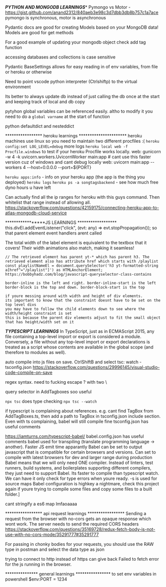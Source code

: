 *************PYTHON AND MONGODB LEARNINGS**************
Pymongo vs Motor - https://gist.github.com/anand2312/840aeb3e98c3d7dbb3db8b757c1a7ace
pymongo is synchronous, motor is asynchronous

Pydantic docs are good for creating Models based on your MongoDB data! Models are good for get methods 


For a good example of updating your mongodb object check add tag function

accessing databases and collections is case sensitive

Pydantic BaseSettings allows for easy reading in of env variables, from file or heroku or otherwise

Need to point vscode python interpreter (Ctrlshiftp) to the virtual environment

Its better to always update db instead of just calling the db once at the start and keeping track of local and db copy

pytyhon global variables can be referenced easily. altho to modify it you need to do a `global varname` at the start of function

python defaultdict and nesteddict

***************** heroku learnings **********************
heroku machines use linux so you need to maintain two different procfiles :(
`heroku config:set LOG_LEVEL=debug` more logs
`heroku local web -f Procfile.windows` to test if your heroku Procfile works locally. 
web: gunicorn -w 4 -k uvicorn.workers.UvicornWorker main:app  # cant use this faster version cuz of windows and cant debug locally
web: uvicorn main:app --workers 4 --host=0.0.0.0 --port=${PORT}

`heroku apps:info` - info on your heroku app (the app is the thing you deployed)
`heroku logs`
`heroku ps -a songtagsbackend` - see how much free dyno hours u have left

Can actually find all the ip ranges for heroku with this guys command. Then whitelist that range instead of allowing all.
https://stackoverflow.com/questions/42159175/connecting-heroku-app-to-atlas-mongodb-cloud-service


*****************JS LEARNINGS ******************
this.divEl.addEventListener("click", (evt: any) => evt.stopPropagation()); so that parent element event handlers arent called

The total width of the label element is equivalent to the textbox that it covers! Their width animations also match, making it seamless!

    // The retrieved element has parent yt-* which has parent h3. The retrieved element also has attribute href which starts with /playlist
    const playlistNameEl = document.querySelector('h3 yt-formatted-string a[href^="/playlist"]') as HTMLAnchorElement;
    https://bobbyhadz.com/blog/javascript-queryselector-class-contains

    border-inline is the left and right. border-inline-start is the left
    border-block is the top and down. border-block-start is the top

    if youre messing around with width and height of div elements. 
    its important to know that the constraint doesnt have to be set on the top level divs
    you may have to follow the child elements down to see where the width/height constraint is set
    this is because the parent div elements adjust to fit the small object that has height/width set on it
    
*****************TYPESCRIPT LEARNINGS*****************
In TypeScript, just as in ECMAScript 2015, any file containing a top-level import or export is considered a module. 
Conversely, a file without any top-level import or export declarations is treated as a script whose contents are available 
in the global scope (and therefore to modules as well).

auto compile into js files on save. CtrlShiftB and select tsc: watch - tsconfig.json
https://stackoverflow.com/questions/29996145/visual-studio-code-compile-on-save

regex syntax. need to fucking escape ? with two \\ 

query selector in AddTagboxes soo useful

`npx tsc` does type checking `npx tsc --watch`

if typescript is complaining about references. e.g. cant find TagBox from AddTagBoxes.ts, then add a path to TagBox in tsconfig.json include section.
Even with ts complaining, babel will still compile fine 
tsconfig.json has useful comments

https://iamturns.com/typescript-babel/
babel.config.json has useful comments
babel used for transpiling (translate programming language -> another). Faster JS emit time apparantly 
Babel can be set to output javascript that is compatible for certain browsers and versions. 
Can set to compile with latest browsers for dev and larger range during production
Babel means that we will only need ONE compiler. Instead of linters, test runners, build systems, and boilerplates supporting different compilers, they just need to support Babel.
Its faster to compile than typescript watch. 
We can have it only check for type errors when youre ready.
-s is used for source maps
Babel configuration is highkey a nightmare, check this project again if youre trying to compile some files and copy some files to a built folder.]

cant stringify a es6 map lmfaoaaaa

***************** api request learnings *****************
Sending a request from the browser with no-cors gets an opaque response which wont work. The server needs to send the required CORS headers
https://stackoverflow.com/questions/35169728/redux-fetch-body-is-not-use-with-no-cors-mode/35291777#35291777

For passing in chonky bodies for your requests, you should use the RAW type in postman and select the data type as json

trying to connect to http instead of https can give back Failed to fetch error for the js running in the browser.

*************** general learnings ****************
to set env variables in powershell 
$env:PORT = 1234
